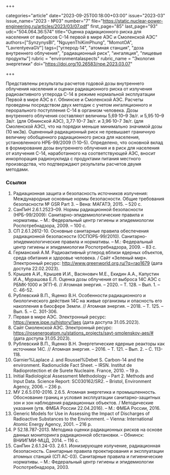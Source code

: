 +++

categories="article"
date="2023-09-25T00:18:00+03:00"
issue="2023-03"
issue_name="2023 - №03"
number="7"
file="https://static.nuclear-power-engineering.ru/articles/2023/03/07.pdf"
first_page="85"
last_page="93"
udc="504.064.36:574"
title="Оценка радиационного риска для населения от выбросов С-14 первой в мире АЭС и Смоленской АЭС"
authors=["SynzynysBI", "NguyenThiKimPhung", "MomotOA", "LavrentyevaGV"]
tags=["углерод-14", "атомная станция", "доза внутреннего облучения", "радиационный риск", "ингаляция", "пищевые продукты"]
rubric = "environmentalaspects"
rubric_name = "Экология энергетики"
doi="https://doi.org/10.26583/npe.2023.03.07"

+++

Представлены результаты расчетов годовой дозы внутреннего облучения населения и оценки радиационного риска от излучения радиоактивного углерода C-14 в режиме нормальной эксплуатации Первой в мире АЭС в г. Обнинске и Смоленской АЭС. Расчеты проведены посредством двух методик с учетом ингаляционного и перорального поступления C-14 в организм человека. Дозы внутреннего облучения составляют величины 5,69·10–9 Зв/г. и 5,95·10–9 Зв/г. (для Обнинской АЭС), 3,77·10–7 Зв/г. и 3,96·10–7 Зв/г. (для Смоленской АЭС), что на порядки меньше минимально значимой дозы (10 мкЗв). Оцененный радиационный риск не превышает граничную величину обобщенного радиационного риска для населения, установленного НРБ-99/2009 (1·10–5). Определено, что основной вклад в формирование дозы внутреннего облучения и в риск для населения от излучения C-14, наработанного на соответствующей АЭС, вносит инкорпорация радионуклида с продуктами питания местного производства, что подтверждают результаты расчетов двумя методами.

### Ссылки

1. Радиационная защита и безопасность источников излучения: Международные основные нормы безопасности. Общие требования безопасности № GSR Part 3. – Вена: МАГАТЭ, 2015. – 520 с.
2. СанПиН 2.6.1.2523–09. Нормы радиационной безопасности (НРБ-99/2009): Санитарно-эпидемиологические правила и нормативы. – М.: Федеральный центр гигиены и эпидемиологии Роспотребнадзора, 2009. – 100 с.
3. СП 2.6.1.2612-10. Основные санитарные правила обеспечения радиационной безопасности (ОСПОРБ-99/2010). Санитарно-эпидемиологические правила и нормативы. – М.: Федеральный центр гигиены и эпидемиологии Роспотребнадзора, 2009. – 83 с.
4. Германский А.М. Радиоактивный углерод вблизи ядерных объектов, среда обитания и здоровье человека. / Сайт «Зеленый мир». Электронный ресурс: http://www.greenworld.org.ru/?q=rao1679 (дата доступа 22.02.2023).
5. Крышев А.И., Крышев И.И., Васянович М.Е., Екидин А.А., Капустин И.А., Мурашова Е.Л. Оценка дозы облучения от выброса 14С АЭС с РБМК-1000 и ЭГП-6. // Атомная энергия. – 2020. – Т. 128. – Вып. 1. – С. 46-52.
6. Рублевский В.П., Яценко В.Н. Особенности радиационного и биологического действия 14С на живые организмы и опасность его накопления в биосфере Земли. // Атомная энергия. – 2018. – Т. 125. – Вып. 5. – С. 301-306.
7. Первая в мире АЭС. Электронный ресурс: https://www.ippe.ru/history/1aes (дата доступа 31.05.2023).
8. Сайт Смоленской АЭС. Электронный ресурс: https://rosenergoatom.ru/stations_projects/sayt-smolenskoy-aes/# (дата доступа 31.05.2023).
9. Рублевский В.П., Яценко В.Н. Энергетические ядерные реакторы как источники 14С. // Атомная энергия. – 2016. – Т. 121. – Вып. 2. – С. 113-118.
10. Garnier%Laplace J. and Roussel%Debet S. Carbon-14 and the environment. Radionuclide Fact Sheet. – IRSN. Institut de Radioprotection et de Surete Nucleaire. France, 2010. – 19 p.
11. Initial Radiological Assessment Methodology – Part 2. Methods and Input Data. Science Report: SC030162/SR2. – Bristol, Environment Agency, 2006. – 236 p.
12. МУ 2.6.5.010-2016. 2.6.5. Атомная энергетика и промышленность. Обоснование границ и условия эксплуатации санитарно-защитных зон и зон наблюдения радиационных объектов. / Методические указания (утв. ФМБА России 22.04.2016). – М.: ФМБА России, 2016.
13. Generic Models for Use in Assessing the Impact of Discharges of Radioactive Substances to the Environment. – Vienna: International Atomic Energy Agency, 2001. – 216 p.
14. Р 52.18.787-2013. Методика оценки радиационных рисков на основе данных мониторинга радиационной обстановки. – Обнинск: ВНИИГМИ-МЦД, 2014. – 116 с.
15. СанПин 2.6.1.24-03. 2.6.1. Ионизирующее излучение, радиационная безопасность. Санитарные правила проектирования и эксплуатации атомных станций (СП АС-03). Санитарные правила и гигиенические нормативы. – М.: Федеральный центр гигиены и эпидемиологии Роспотребнадзора, 2003.
